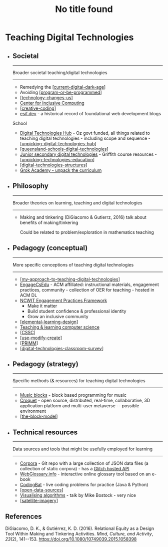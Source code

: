 ﻿---
title: No title found
---
<!--
 Copyright (C) 2023 David Jones
 
 This program is free software: you can redistribute it and/or modify
 it under the terms of the GNU Affero General Public License as
 published by the Free Software Foundation, either version 3 of the
 License, or (at your option) any later version.
 
 This program is distributed in the hope that it will be useful,
 but WITHOUT ANY WARRANTY; without even the implied warranty of
 MERCHANTABILITY or FITNESS FOR A PARTICULAR PURPOSE.  See the
 GNU Affero General Public License for more details.
 
 You should have received a copy of the GNU Affero General Public License
 along with this program.  If not, see <http://www.gnu.org/licenses/>.
-->

# Teaching Digital Technologies



<div class="grid cards" markdown>


- ## Societal

    ---

    Broader societal teaching/digital technologies

    ---

    - Remedying the [[current-digital-dark-age]]
    - Avoiding [[program-or-be-programmed]]
    - [[technology-changes-us]]
    - [Center for Inclusive Computing](https://cic.northeastern.edu/)
    - [[creative-coding]]
    - [esif.dev](https://esif.dev/) - a historical record of foundational web development blogs

    School
    
    - [Digital Technologies Hub](https://www.digitaltechnologieshub.edu.au/) - Oz govt funded, all things related to teaching digital technologies - including scope and sequence - [[unpicking-digital-technologies-hub]]
    - [[queensland-schools-digital-technologies]]
    - [Junior secondary digital technologies](https://sites.google.com/view/technologies-education/) - Griffith course resources - [[unpicking-technologies-education]]
    - [[digital-technologies-structures]]
    - [Grok Academy - unpack the curriculum](https://grokacademy.org/a/curriculum/)

- ## Philosophy 

    ---

    Broader theories on learning, teaching and digital technologies

    ---

    - Making and tinkering (DiGiacomo & Gutierrz, 2016) talk about benefits of making/tinkering

      Could be related to problem/exploration in mathematics teaching

- ## Pedagogy (conceptual)

    ---

    More specific conceptions of teaching digital technologies

    ----

    - [[my-approach-to-teaching-digital-technologies]]
    - [EngageCsEdu](https://www.engage-csedu.org/) - ACM affillated: instructional materials, engagement practices, community - collection of OER for teaching - hosted in ACM DL
    - [NCWIT Engagement Practices Framework](https://ncwit.org/resources/engagement-practices-framework/) 
        - Make it matter
        - Build student confidence & professional identity
        - Grow an inclusive community
    - [[elemental-learning-design]]
    - [Teaching & learning computer science](https://textbooks.cs.ksu.edu/tlcs/)
    - [[CSSC]]
    - [[use-modify-create]]
    - [[PRIMM]]
    - [[digital-technologies-classroom-survey]]

- ## Pedagogy (strategy)

    ---

    Specific methods (& resources) for teaching digital technologies

    ---

    - [Music blocks](https://www.sugarlabs.org/music-blocks/) - block based programming for music
    - [Croquet](https://croquet.io/docs/) - open source, distributed, real-time, collaborative, 3D application platform and multi-user metaverse -- possible environment
    - [[the-block-model]]

- ## Technical resources

    ---

    Data sources and tools that might be usefully employed for learning

    ---

    - [Corpora](https://github.com/dariusk/corpora) - Git repo with a large collection of JSON data files (a collection of static corpora) - has a [Glitch hosted API](https://corpora-api.glitch.me/)
    - [WebGlossary.info](https://webglossary.info/) - interactive online glossary tool based on an e-book
    - [CodingBat](https://codingbat.com/about.html) - live coding problems for practice (Java & Python)
    - [[open-data-sources]]
    - [Visualising algorithms](https://bost.ocks.org/mike/algorithms/) - talk by Mike Bostock - very nice
    - [[satellite-imagery]]

</div>

## References

DiGiacomo, D. K., & Gutiérrez, K. D. (2016). Relational Equity as a Design Tool Within Making and Tinkering Activities. *Mind, Culture, and Activity*, *23*(2), 141--153. <https://doi.org/10.1080/10749039.2015.1058398>

[//begin]: # "Autogenerated link references for markdown compatibility"
[current-digital-dark-age]: ../../computing/current-digital-dark-age "Current Digital Dark Age"
[program-or-be-programmed]: program-or-be-programmed "Program or be programmed"
[technology-changes-us]: technology-changes-us "Technology Changes us"
[creative-coding]: creative-coding "Creative Coding"
[unpicking-digital-technologies-hub]: unpicking-digital-technologies-hub "Unpicking the Digital Technologies Hub"
[queensland-schools-digital-technologies]: queensland-schools-digital-technologies "Queensland schools and digital technologies"
[unpicking-technologies-education]: unpicking-technologies-education "Unpicking technologies education"
[digital-technologies-structures]: digital-technologies-structures "Digital Technologies Structures"
[my-approach-to-teaching-digital-technologies]: ../Mathematics/my-approach-to-teaching-digital-technologies "My approach to teaching digital technologies"
[elemental-learning-design]: elemental-learning-design "Elemental learning design"
[CSSC]: cssc "Computer Science Student-Centered Instructional (CSSC) Continuum"
[use-modify-create]: use-modify-create "Use-modify-create"
[PRIMM]: primm "Predict Run Investigate Modify Make (PRIMM)"
[digital-technologies-classroom-survey]: digital-technologies-classroom-survey "Digital technologies classroom survey"
[the-block-model]: ../Mathematics/the-block-model "The block model"
[open-data-sources]: open-data-sources "Open data sources"
[satellite-imagery]: satellite-imagery "Satellite imagery"
[//end]: # "Autogenerated link references"